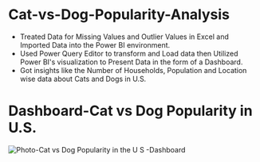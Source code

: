 # Cat-vs-Dog-Popularity-Analysis

* Treated Data for Missing Values and Outlier Values in Excel and Imported Data into the Power BI environment.
* Used Power Query Editor to transform and Load data then Utilized Power BI's visualization to Present Data in the form of a Dashboard.
* Got insights like the Number of Households, Population and Location wise data about Cats and Dogs in U.S.

# Dashboard-Cat vs Dog Popularity in U.S.

![Photo-Cat vs Dog Popularity in the U S -Dashboard](https://user-images.githubusercontent.com/112092937/222207622-4ee0fb54-73f3-46b8-8801-197e612d7c73.png)
